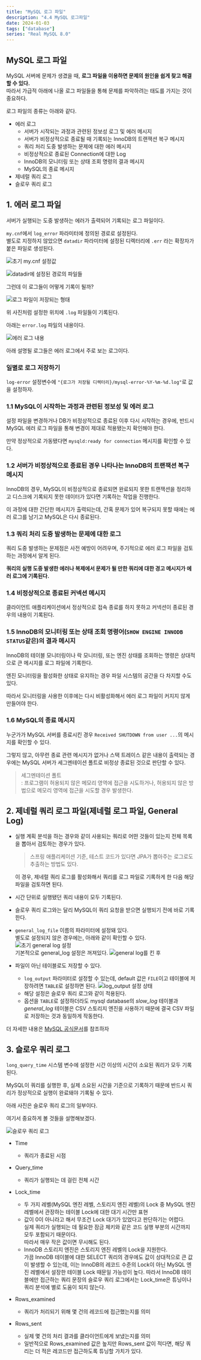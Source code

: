 ```yaml
---
title: "MySQL 로그 파일"
description: "4.4 MySQL 로그파일"
date: 2024-01-03
tags: ["database"]
series: "Real MySQL 8.0"
---
```


## MySQL 로그 파일

MySQL 서버에 문제가 생겼을 때, **로그 파일을 이용하면 문제의 원인을 쉽게 찾고 해결할 수 있다.**<br>
따라서 가급적 아래에 나올 로그 파일들을 통해 문제를 파악하려는 태도를 가지는 것이 중요하다.

로그 파일의 종류는 아래와 같다.

- 에러 로그
  - 서버가 시작되는 과정과 관련된 정보성 로그 및 에러 메시지
  - 서버가 비정상적으로 종료될 때 기록되는 InnoDB의 트랜잭션 복구 메시지
  - 쿼리 처리 도중 발생하는 문제에 대한 에러 메시지
  - 비정상적으로 종료된 Connection에 대한 Log
  - InnoDB의 모니터링 또는 상태 조회 명령의 결과 메시지
  - MySQL의 종료 메시지
- 제네럴 쿼리 로그
- 슬로우 쿼리 로그

## 1. 에러 로그 파일

서버가 실행되는 도중 발생하는 에러가 출력되어 기록되는 로그 파일이다.

`my.cnf`에서 `log_error` 파라미터에 정의된 경로로 설정된다.<br>
별도로 지정하지 않았으면 `datadir` 파라미터에 설정된 디렉터리에 `.err` 라는 확장자가 붙은 파일로 생성된다.

![초기 my.cnf 설정값](my-cnf.png)

![datadir에 설정된 경로의 파일들](datadir.png)

그런데 이 로그들이 어떻게 기록이 될까?

![로그 파일이 저장되는 형태](query-files.png)

위 사진처럼 설정한 위치에 `.log` 파일들이 기록된다.

아래는 `error.log` 파일의 내용이다.

![에러 로그 내용](error-log.png)

아래 설명될 로그들은 에러 로그에서 주로 보는 로그이다.

### 일별로 로그 저장하기

`log-error` 설정변수에 `"{로그가 저장될 디렉터리}/mysql-error-%Y-%m-%d.log"`로 값을 설정하자.

### 1.1 MySQL이 시작하는 과정과 관련된 정보성 및 에러 로그

설정 파일을 변경하거나 DB가 비정상적으로 종료된 이후 다시 시작하는 경우에, 반드시 MySQL 에러 로그 파일을 통해 변경이 제대로 적용됐는지 확인해야 한다.

만약 정상적으로 가동됐다면 `mysqld:ready for connection` 메시지를 확인할 수 있다.

### 1.2 서버가 비정상적으로 종료된 경우 나타나는 InnoDB의 트랜잭션 복구 메시지

InnoDB의 경우, MySQL이 비정상적으로 종료되면 완료되지 못한 트랜잭션을 정리하고 디스크에 기록되지 못한 데이터가 있다면 기록하는 작업을 진행한다.

이 과정에 대한 간단한 메시지가 출력되는데, 간혹 문제가 있어 복구되지 못할 때에는 에러 로그를 남기고 MySQL은 다시 종료된다.

### 1.3 쿼리 처리 도중 발생하는 문제에 대한 로그

쿼리 도중 발생하는 문제점은 사전 예방이 어려우며, 주기적으로 에러 로그 파일을 검토하는 과정에서 알게 된다.

**쿼리의 실행 도중 발생한 에러나 복제에서 문제가 될 만한 쿼리에 대한 경고 메시지가 에러 로그에 기록된다.**

### 1.4 비정상적으로 종료된 커넥션 메시지

클라이언트 애플리케이션에서 정상적으로 접속 종료를 하지 못하고 커넥션이 종료된 경우의 내용이 기록된다.

### 1.5 InnoDB의 모니터링 또는 상태 조회 명령어(`SHOW ENGINE INNODB STATUS`같은)의 결과 메시지

InnoDB의 테이블 모니터링이나 락 모니터링, 또는 엔진 상태를 조회하는 명령은 상대적으로 큰 메시지를 로그 파일에 기록한다.

엔진 모니터링을 활성화한 상태로 유지하는 경우 파일 시스템의 공간을 다 차지할 수도 있다.

따라서 모니터링을 사용한 이후에는 다시 비활성화해서 에러 로그 파일이 커지지 않게 만들어야 한다.

### 1.6 MySQL의 종료 메시지

누군가가 MySQL 서버를 종료시킨 경우 `Received SHUTDOWN from user ...`의 메시지를 확인할 수 있다.

그렇지 않고, 아무런 종료 관련 메시지가 없거나 스택 트레이스 같은 내용이 출력되는 경우에는 MySQL 서버가 세그멘테이션 폴트로 비정상 종료된 것으로 판단할 수 있다.

> 세그멘테이션 폴트<br>
> : 프로그램이 허용되지 않은 메모리 영역에 접근을 시도하거나, 허용되지 않은 방법으로 메모리 영역에 접근을 시도할 경우 발생한다.<br>

## 2. 제네럴 쿼리 로그 파일(제네럴 로그 파일, General Log)

- 실행 계획 분석을 하는 경우와 같이 사용되는 쿼리로 어떤 것들이 있는지 전체 목록을 뽑아서 검토하는 경우가 있다.
  > 스프링 애플리케이션 기준, 테스트 코드가 있다면 JPA가 뽑아주는 로그로도 추출하는 방법도 있다. 

  이 경우, 제네럴 쿼리 로그를 활성화해서 쿼리를 로그 파일로 기록하게 한 다음 해당 파일을 검토하면 된다.

- 시간 단위로 실행됐던 쿼리 내용이 모두 기록된다.

- 슬로우 쿼리 로그와는 달리 MySQL이 쿼리 요청을 받으면 실행되기 전에 바로 기록한다.

- `general_log_file` 이름의 파라미터에 설정돼 있다.<br>
  별도로 설정되지 않은 경우에는, 아래와 같이 확인할 수 있다.
  ![초기 general log 설정](init-general-config.png)<br>
  기본적으로 general_log 설정은 꺼져있다.
  ![general log를 킨 후](see-general-log.png)

- 파일이 아닌 테이블로도 저장할 수 있다.<br>
  - `log_output` 파라미터로 설정할 수 있는데, default 값은 `FILE`이고 테이블에 저장하려면 `TABLE`로 설정하면 된다. 
    ![log_output 설정 상태](log-output-config.png)<br>
  - 해당 설정은 슬로우 쿼리 로그와 같이 적용된다.
  - 옵션을 `TABLE`로 설정하더라도 mysql database의 *slow_log* 테이블과 *general_log* 테이블은 CSV 스토리지 엔진을 사용하기 때문에 결국 CSV 파일로 저장하는 것과 동일하게 작동한다.

더 자세한 내용은 [MySQL 공식문서](https://dev.mysql.com/doc/refman/8.0/en/query-log.html)를 참조하자

## 3. 슬로우 쿼리 로그

`long_query_time` 시스템 변수에 설정한 시간 이상의 시간이 소요된 쿼리가 모두 기록된다.

MySQL이 쿼리를 실행한 후, 실제 소요된 시간을 기준으로 기록하기 때문에 반드시 쿼리가 정상적으로 실행이 완료돼야 기록될 수 있다.

아래 사진은 슬로우 쿼리 로그의 일부이다.

여기서 중요하게 볼 것들을 설명해보겠다.

![슬로우 쿼리 로그](slow-query-log.jpeg)

- Time
  - 쿼리가 종료된 시점
  
- Query_time
  - 쿼리가 실행되는 데 걸린 전체 시간

- Lock_time
  - 두 가지 레벨(MySQL 엔진 레벨, 스토리지 엔진 레벨)의 Lock 중 MySQL 엔진 레벨에서 관장하는 테이블 Lock에 대한 대기 시간만 표현
  - 값이 0이 아니라고 해서 무조건 Lock 대기가 있었다고 판단하기는 어렵다.<br>
    실제 쿼리가 실행되는 데 필요한 잠금 체키와 같은 코드 실행 부분의 시간까지 모두 포함되기 때문이다.<br>
    따라서 매우 작은 값이면 무시해도 된다.
  - InnoDB 스토리지 엔진은 스토리지 엔진 레벨의 Lock을 지원한다.<br>
    가끔 InnoDB 테이블에 대한 SELECT 쿼리의 경우에도 값이 상대적으로 큰 값이 발생할 수 있는데, 이는 InnoDB의 레코드 수준의 Lock이 아닌 MySQL 엔진 레벨에서 설장한 테이블 Lock 때문일 가능성이 높다. 따라서 InnoDB 테이블에만 접근하는 쿼리 문장의 슬로우 쿼리 로그에서는 Lock_time은 튜닝이나 쿼리 분석에 별로 도움이 되지 않는다.

- Rows_examined
  - 쿼리가 처리되기 위해 몇 건의 레코드에 접근했는지를 의미

- Rows_sent
  - 실제 몇 건의 처리 결과를 클라이언트에게 보냈는지를 의미
  - 일반적으로 Rows_examined 값은 높지만 Rows_sent 값이 적다면, 해당 쿼리는 더 적은 레코드만 접근하도록 튜닝할 가치가 있다. 